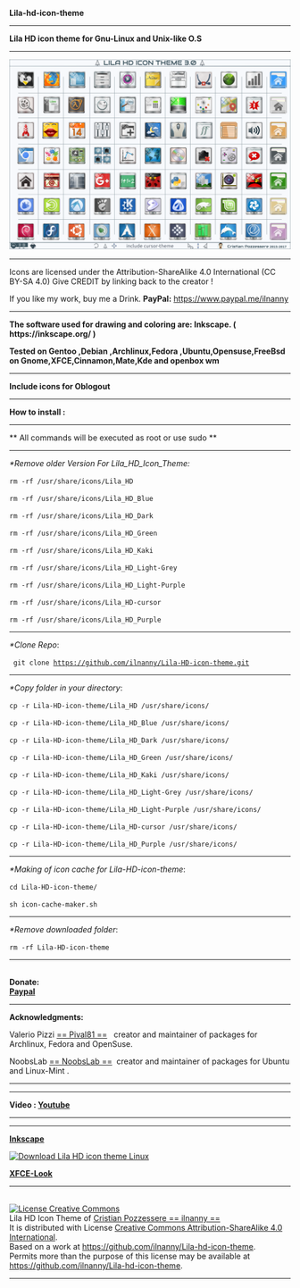 <strong>Lila-hd-icon-theme</strong>
<hr align=”left” size=”1″ width=”300″ color=”red” noshade>
<b>Lila HD icon theme for Gnu-Linux and Unix-like O.S</b>
<hr align=”left” size=”1″ width=”300″ color=”red” noshade>
<img src="https://github.com/ilnanny/Lila-HD-icon-theme/blob/master/Lila-HD-Icon-theme-3.0-Preview.png?raw=true"Lila HD icon Theme Master">

<hr align=”left” size=”1″ width=”300″ color=”red” noshade>
Icons are licensed under the Attribution-ShareAlike 4.0 International (CC BY-SA 4.0)
Give CREDIT by linking back to the creator !

If you like my work, buy me a Drink.
<b>PayPal:</b>
https://www.paypal.me/ilnanny
<hr align=”left” size=”1″ width=”300″ color=”red” noshade>
<P><b>The software used for drawing and coloring are: Inkscape. ( https://inkscape.org/ )</b></P>
<b>Tested on Gentoo ,Debian ,Archlinux,Fedora ,Ubuntu,Opensuse,FreeBsd on Gnome,XFCE,Cinnamon,Mate,Kde and openbox wm </b>
<hr align=”left” size=”1″ width=”300″ color=”red” noshade>
<P><b>Include icons for Oblogout </b></P>
<hr align=”left” size=”1″ width=”300″ color=”red” noshade>
<strong>How to install :</strong>
<hr align=”left” size=”1″ width=”300″ color=”red” noshade>
** All commands will be executed as root or use sudo **
<hr align=”left” size=”1″ width=”300″ color=”red” noshade>
<i>*Remove older Version For Lila_HD_Icon_Theme:</i>

 <P><code>rm -rf /usr/share/icons/Lila_HD</code></P>
 <P><code>rm -rf /usr/share/icons/Lila_HD_Blue</code></P>
 <P><code>rm -rf /usr/share/icons/Lila_HD_Dark</code></P>
 <P><code>rm -rf /usr/share/icons/Lila_HD_Green</code></P>
 <P><code>rm -rf /usr/share/icons/Lila_HD_Kaki</code></P>
 <P><code>rm -rf /usr/share/icons/Lila_HD_Light-Grey</code></P>
 <P><code>rm -rf /usr/share/icons/Lila_HD_Light-Purple</code></P>
 <P><code>rm -rf /usr/share/icons/Lila_HD-cursor</code></P>
 <P><code>rm -rf /usr/share/icons/Lila_HD_Purple</code></P>
<hr align=”left” size=”1″ width=”300″ color=”red” noshade>
<i>*Clone Repo</i>:

<code> git clone https://github.com/ilnanny/Lila-HD-icon-theme.git</code>
<hr align=”left” size=”1″ width=”300″ color=”red” noshade>
<i>*Copy folder in your directory</i>:

<P><code>cp -r Lila-HD-icon-theme/Lila_HD /usr/share/icons/</code></P>
<P><code>cp -r Lila-HD-icon-theme/Lila_HD_Blue /usr/share/icons/</code></P>
<P><code>cp -r Lila-HD-icon-theme/Lila_HD_Dark /usr/share/icons/</code></P>
<P><code>cp -r Lila-HD-icon-theme/Lila_HD_Green /usr/share/icons/</code></P>
<P><code>cp -r Lila-HD-icon-theme/Lila_HD_Kaki /usr/share/icons/</code></P>
<P><code>cp -r Lila-HD-icon-theme/Lila_HD_Light-Grey /usr/share/icons/</code></P>
<P><code>cp -r Lila-HD-icon-theme/Lila_HD_Light-Purple /usr/share/icons/</code></P>
<P><code>cp -r Lila-HD-icon-theme/Lila_HD-cursor /usr/share/icons/</code></P>
<P><code>cp -r Lila-HD-icon-theme/Lila_HD_Purple /usr/share/icons/</code></P>

<hr align=”left” size=”1″ width=”300″ color=”red” noshade></P>
<i>*Making of icon cache for Lila-HD-icon-theme</i>:

<P><code>cd Lila-HD-icon-theme/</code></P>
<P><code>sh icon-cache-maker.sh</code></P>

<hr align=”left” size=”1″ width=”300″ color=”red” noshade>
<i>*Remove downloaded folder</i>:

<code>rm -rf Lila-HD-icon-theme</code>
<hr align=”left” size=”1″ width=”300″ color=”red” noshade>

<br><b>Donate:</b></br>
<b><a href="https://www.paypal.me/ilnanny" target="_blank">Paypal</a></b>

<hr align=”left” size=”1″ width=”300″ color=”red” noshade>
<P><b>Acknowledgments:</b></P>
Valerio Pizzi <meta name="pling-site-verification" content="28b49771eb7de6cc3242bd18961a718f" />
<a href="https://github.com/Pival81" target="_blank">== Pival81 ==</a>
  creator and maintainer of packages for Archlinux, Fedora and OpenSuse.

NoobsLab  <meta name="pling-site-verification" content="28b49771eb7de6cc3242bd18961a718f" />
<a href="http://www.noobslab.com/" target="_blank">== NoobsLab  ==</a>
 creator and maintainer of packages for Ubuntu and Linux-Mint .
 <hr align=”left” size=”1″ width=”300″ color=”red” noshade> 
  
<hr align=”left” size=”1″ width=”300″ color=”red” noshade>
<b>Video : <a href="https://www.youtube.com/watch?v=oF1cSRwulas" target="_blank">Youtube</a></b>
<hr align=”left” size=”1″ width=”300″ color=”red” noshade>

<hr align=”left” size=”1″ width=”300″ color=”red” noshade>

<meta name="pling-site-verification" content="28b49771eb7de6cc3242bd18961a718f" />
<b><a href="https://inkscape.org/it/~ilnanny/%E2%98%85lila-hd-icon-theme-for-gnu-linux-and-unix-os" target="_blank">Inkscape</a></b>

<a href="https://sourceforge.net/p/lila-hd-icontheme/" rel="nofollow"><img alt="Download Lila HD icon theme Linux " src="https://sourceforge.net/sflogo.php?type=8&group_id=2676798"></a>

<meta name="pling-site-verification" content="28b49771eb7de6cc3242bd18961a718f" />
<b><a href="https://www.xfce-look.org/p/1015803/" target="_blank">XFCE-Look</a></b>

<hr align=”left” size=”1″ width=”300″ color=”red” noshade>
<br><a rel="license" href="http://creativecommons.org/licenses/by-sa/4.0/"><img alt="License Creative Commons" style="border-width:0" src="https://i.creativecommons.org/l/by-sa/4.0/88x31.png" /></a><br /><span xmlns:dct="http://purl.org/dc/terms/" href="http://purl.org/dc/dcmitype/StillImage" property="dct:title" rel="dct:type">Lila HD Icon Theme</span> of <a xmlns:cc="http://creativecommons.org/ns#" href="https://github.com/ilnanny/Lila-hd-icon-theme" property="cc:attributionName" rel="cc:attributionURL">Cristian Pozzessere == ilnanny ==</a> </br>
It is distributed with License <a rel="license" href="http://creativecommons.org/licenses/by-sa/4.0/">Creative Commons Attribution-ShareAlike 4.0 International</a>.<br />
Based on a work at <a xmlns:dct="http://purl.org/dc/terms/" href="https://github.com/ilnanny/Lila-hd-icon-theme" rel="dct:source">https://github.com/ilnanny/Lila-hd-icon-theme</a>.<br />Permits more than the purpose of this license may be available at <a xmlns:cc="http://creativecommons.org/ns#" href="https://github.com/ilnanny/Lila-hd-icon-theme" rel="cc:morePermissions">https://github.com/ilnanny/Lila-hd-icon-theme</a>.
<hr align=”left” size=”1″ width=”300″ color=”red” noshade>
